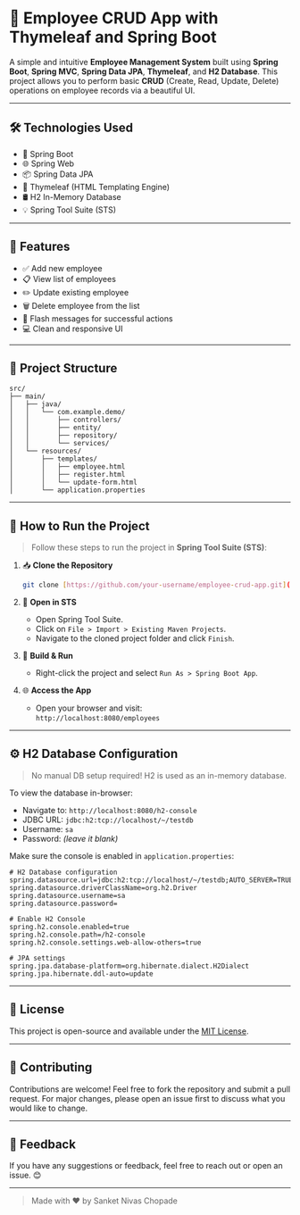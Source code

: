 # 💼 Employee CRUD App with Thymeleaf and Spring Boot

A simple and intuitive **Employee Management System** built using **Spring Boot**, **Spring MVC**, **Spring Data JPA**, **Thymeleaf**, and **H2 Database**. This project allows you to perform basic **CRUD** (Create, Read, Update, Delete) operations on employee records via a beautiful UI.

---

## 🛠 Technologies Used

- 🌱 Spring Boot
- 🌐 Spring Web
- 📦 Spring Data JPA
- 🎨 Thymeleaf (HTML Templating Engine)
- 🛢 H2 In-Memory Database
- 💡 Spring Tool Suite (STS)

---

## 📸 Features

- ✅ Add new employee
- 📋 View list of employees
- ✏️ Update existing employee
- 🗑️ Delete employee from the list
- 🔔 Flash messages for successful actions
- 💻 Clean and responsive UI

---

## 📂 Project Structure

```
src/
├── main/
│   ├── java/
│   │   └── com.example.demo/
│   │       ├── controllers/
│   │       ├── entity/
│   │       ├── repository/
│   │       └── services/
│   └── resources/
│       ├── templates/
│       │   ├── employee.html
│       │   ├── register.html
│       │   └── update-form.html
│       └── application.properties
```

---

## 🚀 How to Run the Project

> Follow these steps to run the project in **Spring Tool Suite (STS)**:

1. 📥 **Clone the Repository**

   ```bash
   git clone [https://github.com/your-username/employee-crud-app.git](https://github.com/SanketChopade777/Employee-CRUD-App-with-Thymeleaf-and-Spring-Boot)
   ```

2. 🧩 **Open in STS**

   - Open Spring Tool Suite.
   - Click on `File > Import > Existing Maven Projects`.
   - Navigate to the cloned project folder and click `Finish`.

3. 🧱 **Build & Run**

   - Right-click the project and select `Run As > Spring Boot App`.

4. 🌐 **Access the App**
   - Open your browser and visit:  
     `http://localhost:8080/employees`

---

## ⚙️ H2 Database Configuration

> No manual DB setup required! H2 is used as an in-memory database.

To view the database in-browser:

- Navigate to: `http://localhost:8080/h2-console`
- JDBC URL: `jdbc:h2:tcp://localhost/~/testdb`
- Username: `sa`
- Password: _(leave it blank)_

Make sure the console is enabled in `application.properties`:

```properties
# H2 Database configuration
spring.datasource.url=jdbc:h2:tcp://localhost/~/testdb;AUTO_SERVER=TRUE;IFEXISTS=FALSE
spring.datasource.driverClassName=org.h2.Driver
spring.datasource.username=sa
spring.datasource.password=

# Enable H2 Console
spring.h2.console.enabled=true
spring.h2.console.path=/h2-console
spring.h2.console.settings.web-allow-others=true

# JPA settings
spring.jpa.database-platform=org.hibernate.dialect.H2Dialect
spring.jpa.hibernate.ddl-auto=update

```

---

## 📄 License

This project is open-source and available under the [MIT License](LICENSE).

---

## 🙌 Contributing

Contributions are welcome! Feel free to fork the repository and submit a pull request. For major changes, please open an issue first to discuss what you would like to change.

---

## 💬 Feedback

If you have any suggestions or feedback, feel free to reach out or open an issue. 😊

---

> Made with ❤️ by Sanket Nivas Chopade
